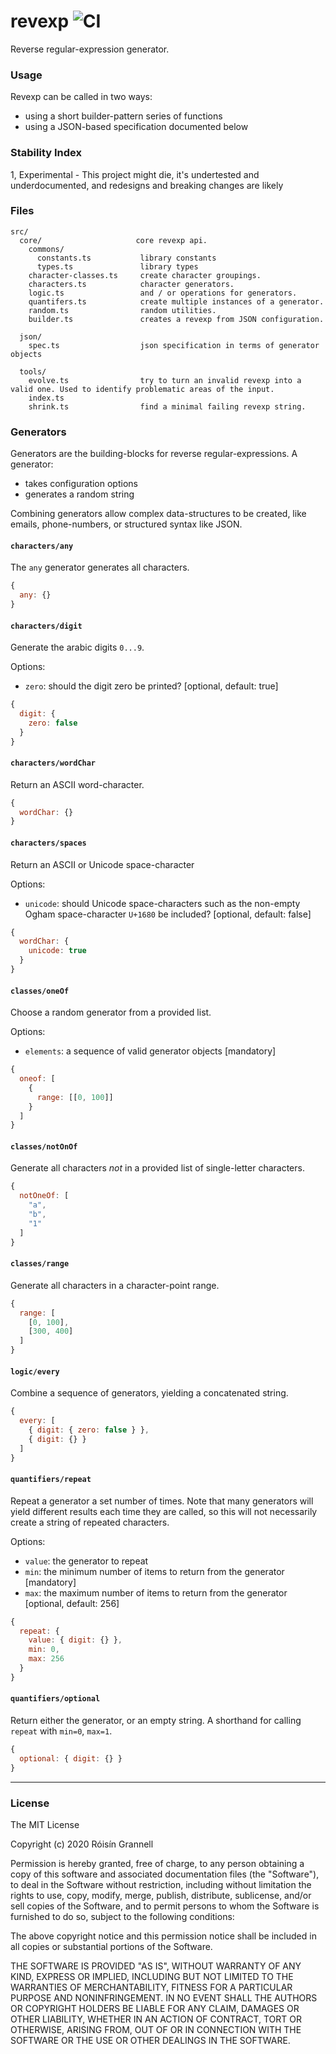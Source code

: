 
# revexp ![CI](https://github.com/rgrannell1/revexp/workflows/CI/badge.svg)

Reverse regular-expression generator.

### Usage

Revexp can be called in two ways:

- using a short builder-pattern series of functions
- using a JSON-based specification documented below

### Stability Index

1, Experimental - This project might die, it's undertested and underdocumented, and redesigns and breaking changes are likely

### Files

```
src/
  core/                     core revexp api.
    commons/
      constants.ts           library constants
      types.ts               library types
    character-classes.ts     create character groupings.
    characters.ts            character generators.
    logic.ts                 and / or operations for generators.
    quantifers.ts            create multiple instances of a generator.
    random.ts                random utilities.
    builder.ts               creates a revexp from JSON configuration.

  json/
    spec.ts                  json specification in terms of generator objects

  tools/
    evolve.ts                try to turn an invalid revexp into a valid one. Used to identify problematic areas of the input.
    index.ts
    shrink.ts                find a minimal failing revexp string.
```

### Generators

Generators are the building-blocks for reverse regular-expressions. A generator:

- takes configuration options
- generates a random string

Combining generators allow complex data-structures to be created, like emails, phone-numbers, or structured syntax like JSON.

#### `characters/any`

The `any` generator generates all characters.

```js
{
  any: {}
}
```

#### `characters/digit`

Generate the arabic digits `0...9`.

Options:
- `zero`: should the digit zero be printed? [optional, default: true]

```js
{
  digit: {
    zero: false
  }
}
```

#### `characters/wordChar`

Return an ASCII word-character.

```js
{
  wordChar: {}
}
```

#### `characters/spaces`

Return an ASCII or Unicode space-character

Options:
- `unicode`: should Unicode space-characters such as the non-empty Ogham space-character `U+1680` be included? [optional, default: false]

```js
{
  wordChar: {
    unicode: true
  }
}
```

#### `classes/oneOf`

Choose a random generator from a provided list.

Options:
- `elements`: a sequence of valid generator objects [mandatory]

```js
{
  oneof: [
    {
      range: [[0, 100]]
    }
  ]
}
```

#### `classes/notOnOf`

Generate all characters _not_ in a provided list of single-letter characters.

```js
{
  notOneOf: [
    "a",
    "b",
    "1"
  ]
}
```

#### `classes/range`

Generate all characters in a character-point range.

```js
{
  range: [
    [0, 100],
    [300, 400]
  ]
}
```

#### `logic/every`

Combine a sequence of generators, yielding a concatenated string.

```js
{
  every: [
    { digit: { zero: false } },
    { digit: {} }
  ]
}
```

#### `quantifiers/repeat`

Repeat a generator a set number of times. Note that many generators will
yield different results each time they are called, so this will not necessarily
create a string of repeated characters.

Options:
- `value`: the generator to repeat
- `min`: the minimum number of items to return from the generator [mandatory]
- `max`: the maximum number of items to return from the generator [optional, default: 256]

```js
{
  repeat: {
    value: { digit: {} },
    min: 0,
    max: 256
  }
}
```

#### `quantifiers/optional`

Return either the generator, or an empty string. A shorthand for calling `repeat` with `min=0`, `max=1`.

```js
{
  optional: { digit: {} }
}
```

---

### License

The MIT License

Copyright (c) 2020 Róisín Grannell

Permission is hereby granted, free of charge, to any person obtaining a copy of this software and associated documentation files (the "Software"), to deal in the Software without restriction, including without limitation the rights to use, copy, modify, merge, publish, distribute, sublicense, and/or sell copies of the Software, and to permit persons to whom the Software is furnished to do so, subject to the following conditions:

The above copyright notice and this permission notice shall be included in all copies or substantial portions of the Software.

THE SOFTWARE IS PROVIDED "AS IS", WITHOUT WARRANTY OF ANY KIND, EXPRESS OR IMPLIED, INCLUDING BUT NOT LIMITED TO THE WARRANTIES OF MERCHANTABILITY, FITNESS FOR A PARTICULAR PURPOSE AND NONINFRINGEMENT. IN NO EVENT SHALL THE AUTHORS OR COPYRIGHT HOLDERS BE LIABLE FOR ANY CLAIM, DAMAGES OR OTHER LIABILITY, WHETHER IN AN ACTION OF CONTRACT, TORT OR OTHERWISE, ARISING FROM, OUT OF OR IN CONNECTION WITH THE SOFTWARE OR THE USE OR OTHER DEALINGS IN THE SOFTWARE.
